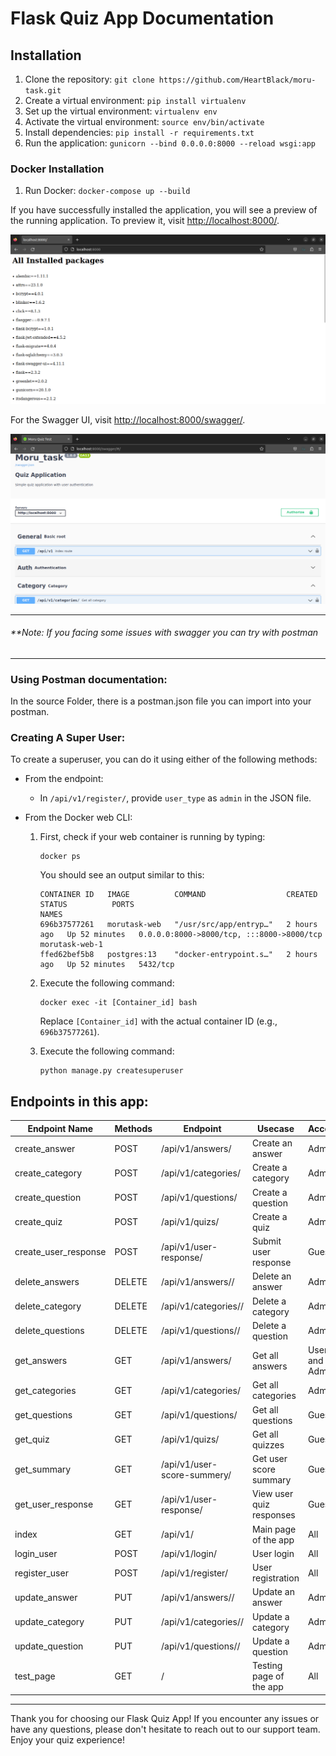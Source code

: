 # Flask Quiz App Documentation

## Installation

1. Clone the repository: `git clone https://github.com/HeartBlack/moru-task.git`
2. Create a virtual environment: `pip install virtualenv`
3. Set up the virtual environment: `virtualenv env`
4. Activate the virtual environment: `source env/bin/activate`
5. Install dependencies: `pip install -r requirements.txt`
6. Run the application: `gunicorn --bind 0.0.0.0:8000 --reload wsgi:app`

### Docker Installation

1. Run Docker: `docker-compose up --build`

If you have successfully installed the application, you will see a preview of the running application. To preview it, visit [http://localhost:8000/](http://localhost:8000/).

![Root file](screenshot/demo_1.png)

For the Swagger UI, visit [http://localhost:8000/swagger/](http://localhost:8000/swagger/).

![Swagger endpoint](screenshot/demo_2.png)

---
###### **Note: If you facing some issues with swagger you can try with postman
---
### Using Postman documentation:
In the source Folder, there is a postman.json file you can import into your postman.

### Creating A Super User:
To create a superuser, you can do it using either of the following methods:

- From the endpoint:
  - In `/api/v1/register/`, provide `user_type` as `admin` in the JSON file.

- From the Docker web CLI:
  1. First, check if your web container is running by typing:
     ```
     docker ps
     ```

     You should see an output similar to this:

     ```
     CONTAINER ID   IMAGE          COMMAND                  CREATED       STATUS          PORTS                                       NAMES
     696b37577261   morutask-web   "/usr/src/app/entryp…"   2 hours ago   Up 52 minutes   0.0.0.0:8000->8000/tcp, :::8000->8000/tcp   morutask-web-1
     ffed62bef5b8   postgres:13    "docker-entrypoint.s…"   2 hours ago   Up 52 minutes   5432/tcp
     ```

  2. Execute the following command:
     ```
     docker exec -it [Container_id] bash
     ```
     Replace `[Container_id]` with the actual container ID (e.g., `696b37577261`).

  3. Execute the following command:
     ```
     python manage.py createsuperuser
     ```

## Endpoints in this app:

| Endpoint Name         | Methods | Endpoint                   | Usecase                    | Access  |
|-----------------------|---------|----------------------------|----------------------------|---------|
| create_answer         | POST    | /api/v1/answers/           | Create an answer           | Admin   |
| create_category       | POST    | /api/v1/categories/        | Create a category          | Admin   |
| create_question       | POST    | /api/v1/questions/         | Create a question          | Admin   |
| create_quiz           | POST    | /api/v1/quizs/             | Create a quiz              | Admin   |
| create_user_response  | POST    | /api/v1/user-response/     | Submit user response       | Guest   |
| delete_answers        | DELETE  | /api/v1/answers/<id>/      | Delete an answer           | Admin   |
| delete_category       | DELETE  | /api/v1/categories/<id>/   | Delete a category          | Admin   |
| delete_questions      | DELETE  | /api/v1/questions/<id>/    | Delete a question          | Admin   |
| get_answers           | GET     | /api/v1/answers/           | Get all answers            | User and Admin   |
| get_categories        | GET     | /api/v1/categories/        | Get all categories         | Admin   |
| get_questions         | GET     | /api/v1/questions/         | Get all questions          | Guest   |
| get_quiz              | GET     | /api/v1/quizs/             | Get all quizzes            | Guest   |
| get_summary           | GET     | /api/v1/user-score-summery/| Get user score summary     | Guest   |
| get_user_response     | GET     | /api/v1/user-response/     | View user quiz responses   | Guest   |
| index                 | GET     | /api/v1/                   | Main page of the app       | All   |
| login_user            | POST    | /api/v1/login/             | User login                 | All   |
| register_user         | POST    | /api/v1/register/          | User registration          | All   |
| update_answer         | PUT     | /api/v1/answers/<id>/      | Update an answer           | Admin   |
| update_category       | PUT     | /api/v1/categories/<id>/   | Update a category          | Admin   |
| update_question       | PUT     | /api/v1/questions/<id>/    | Update a question          | Admin   |
| test_page             | GET     | /                          | Testing page of the app    | All   |

---

Thank you for choosing our Flask Quiz App! If you encounter any issues or have any questions, please don't hesitate to reach out to our support team. Enjoy your quiz experience!
